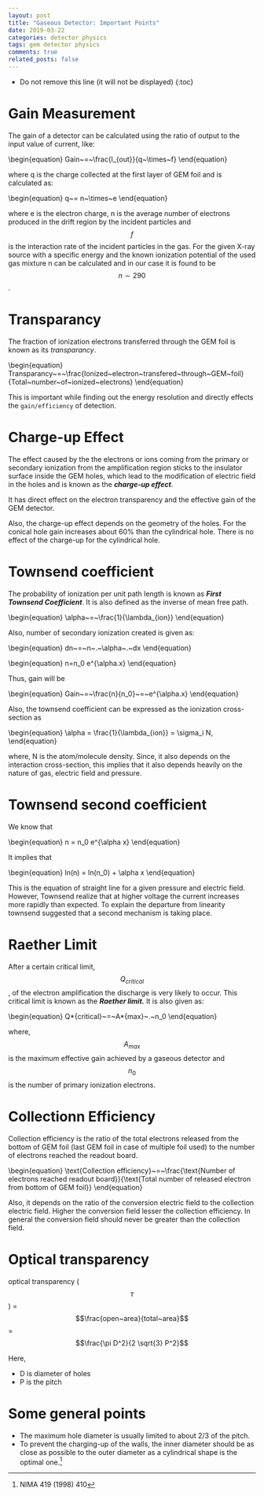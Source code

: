 ```yaml
---
layout: post
title: "Gaseous Detector: Important Points"
date: 2019-03-22
categories: detector physics
tags: gem detector physics
comments: true
related_posts: false
---
```


- Do not remove this line (it will not be displayed)
  {:toc}

# Gain Measurement

The gain of a detector can be calculated using the ratio of output to the input value of current, like:

\begin{equation}
Gain~=~\frac{I\_{out}}{q~\times~f}
\end{equation}

where q is the charge collected at the first layer of GEM foil and is calculated as:

\begin{equation}
q~= n~\times~e
\end{equation}

where e is the electron charge, n is the average number of electrons produced in the drift region by the incident particles and $$f$$ is the interaction rate of the incident particles in the gas. For the given X-ray source with a specific energy and the known ionization potential of the used gas mixture n can be calculated and in our case it is found to be $$n \sim 290$$.

# Transparancy

The fraction of ionization electrons transferred through the GEM foil is known as its _transparancy_.

\begin{equation}
Transparancy~=~\frac{Ionized~electron~transfered~through~GEM~foil}{Total~number~of~ionized~electrons}
\end{equation}

This is important while finding out the energy resolution and directly effects the `gain/efficiency` of detection.

# Charge-up Effect

The effect caused by the the electrons or ions coming from the primary or secondary ionization from the amplification region sticks to the insulator surface inside the GEM holes, which lead to the modification of electric field in the holes and is known as the **_charge-up effect_**.

It has direct effect on the electron transparency and the effective gain of the GEM detector.

Also, the charge-up effect depends on the geometry of the holes.
For the conical hole gain increases about 60\% than the cylindrical hole. There is no effect of the charge-up for the cylindrical hole.

# Townsend coefficient

The probability of ionization per unit path length is known as **_First Townsend Coefficient_**. It is also defined as the inverse of mean free path.

\begin{equation}
\alpha~=~\frac{1}{\lambda\_{ion}}
\end{equation}

Also, number of secondary ionization created is given as:

\begin{equation}
dn~=~n~.~\alpha~.~dx
\end{equation}

\begin{equation}
n=n_0 e^{\alpha.x}
\end{equation}

Thus, gain will be

\begin{equation}
Gain~=~\frac{n}{n_0}~=~e^{\alpha.x}
\end{equation}

Also, the townsend coefficient can be expressed as the ionization cross-section as

\begin{equation}
\alpha = \frac{1}{\lambda\_{ion}} = \sigma_i N,
\end{equation}

where, N is the atom/molecule density. Since, it also depends on the interaction cross-section, this implies that it also depends heavily on the nature of gas, electric field and pressure.

# Townsend second coefficient

We know that

\begin{equation}
n = n_0 e^{\alpha x}
\end{equation}

It implies that

\begin{equation}
ln(n) = ln(n_0) + \alpha x
\end{equation}

This is the equation of straight line for a given pressure and electric field. However, Townsend realize that at higher voltage the current increases more rapidly than expected. To explain the departure from linearity townsend suggested that a second mechanism is taking place.

# Raether Limit

After a certain critical limit, $$Q_{critical}$$, of the electron amplification the discharge is very likely to occur. This critical limit is known as the **_Raether limit._**
It is also given as:

\begin{equation}
Q*{critical}~=~A*{max}~.~n_0
\end{equation}

where, $$A_{max}$$ is the maximum effective gain achieved by a gaseous detector and $$n_0$$ is the number of primary ionization electrons.

# Collectionn Efficiency

Collection efficiency is the ratio of the total electrons released from the bottom of GEM foil (last GEM foil in case of multiple foil used) to the number of electrons reached the readout board.

\begin{equation}
\text{Collection efficiency}~=~\frac{\text{Number of electrons reached readout board}}{\text{Total number of released electron from bottom of GEM foil}}
\end{equation}

Also, it depends on the ratio of the conversion electric field to the collection electric field. Higher the conversion field lesser the collection efficiency. In general the conversion field should never be greater than the collection field.

# Optical transparency

optical transparency ($$\tau$$) = $$\frac{open~area}{total~area}$$ = $$\frac{\pi D^2}{2 \sqrt{3} P^2}$$

Here,

- D is diameter of holes
- P is the pitch

# Some general points

- The maximum hole diameter is usually limited to about 2/3 of the pitch.
- To prevent the charging-up of the walls, the inner diameter should be as close as possible to the outer diameter as a cylindrical shape is the optimal one.[^Ref:charging-up]

[^Ref:charging-up]: NIMA 419 (1998) 410
